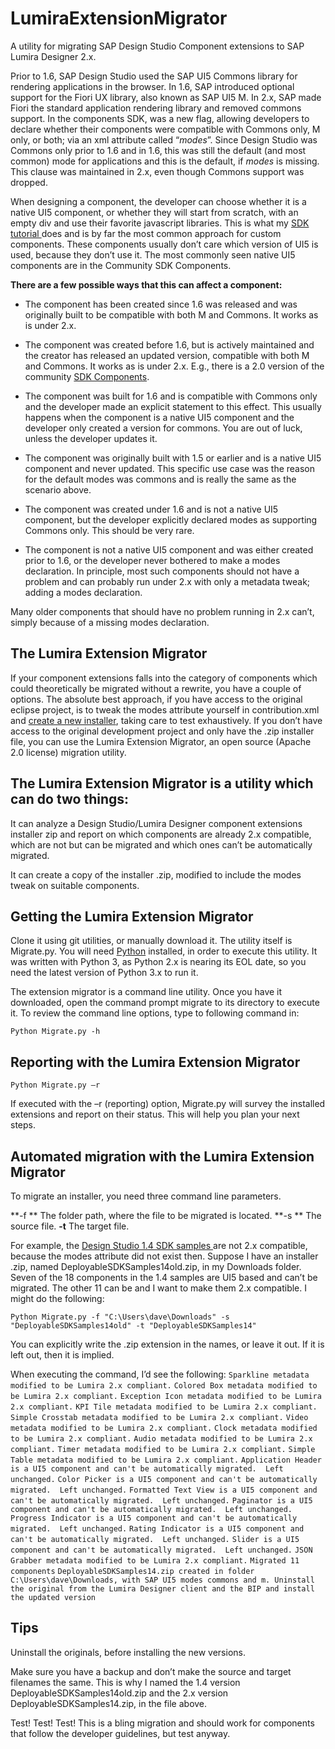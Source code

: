 # LumiraExtensionMigrator
A utility for migrating SAP Design Studio Component extensions to SAP Lumira Designer 2.x.

Prior to 1.6, SAP Design Studio used the SAP UI5 Commons library for rendering applications in the browser.  In 1.6, SAP introduced optional support for the Fiori UX library, also known as SAP UI5 M.  In 2.x, SAP made Fiori the standard application rendering library and removed commons support.  In the components SDK, was a new flag, allowing developers to declare whether their components were compatible with Commons only, M only, or both; via an xml attribute called “*modes*”.  Since Design Studio was Commons only prior to 1.6 and in 1.6, this was still the default (and most common) mode for applications and this is the default, if *modes* is missing.  This clause was maintained in 2.x, even though Commons support was dropped.  

When designing a component, the developer can choose whether it is a native UI5 component, or whether they will start from scratch, with an empty div and use their favorite javascript libraries.  This is what my [SDK tutorial ][1]does and is by far the most common approach for custom components.  These components usually don’t care which version of UI5 is used, because they don’t use it.  The most commonly seen native UI5 components are in the Community SDK Components.

**There are a few possible ways that this can affect a component:**

- The component has been created since 1.6 was released and was originally built to be compatible with both M and Commons.  It works as is under 2.x.

- The component was created before 1.6, but is actively maintained and the creator has released an updated version, compatible with both M and Commons.  It works as is under 2.x.  E.g., there is a 2.0 version of the community [SDK Components][5].

- The component was built for 1.6 and is compatible with Commons only and the developer made an explicit statement to this effect.  This usually happens when the component is a native UI5 component and the developer only created a version for commons.  You are out of luck, unless the developer updates it.  

- The component was originally built with 1.5 or earlier and is a native UI5 component and never updated.  This specific use case was the reason for the default modes was commons and is really the same as the scenario above.  

- The component was created under 1.6 and is not a native UI5 component, but the developer explicitly declared modes as supporting Commons only.  This should be very rare.

- The component is not a native UI5 component and was either created prior to 1.6, or the developer never bothered to make a modes declaration.  In principle, most such components should not have a problem and can probably run under 2.x with only a metadata tweak; adding a modes declaration.  

Many older components that should have no problem running in 2.x can’t, simply because of a missing modes declaration.  

## The Lumira Extension Migrator

If your component extensions falls into the category of components which could theoretically be migrated without a rewrite, you have a couple of options.  The absolute best approach, if you have access to the original eclipse project, is to tweak the modes attribute yourself in contribution.xml and [create a new installer][4], taking care to test exhaustively.  If you don’t have access to the original development project and only have the .zip installer file, you can use the Lumira Extension Migrator, an open source (Apache 2.0 license) migration utility.  

## The Lumira Extension Migrator is a utility which can do two things:

It can analyze a Design Studio/Lumira Designer component extensions installer zip and report on which components are already 2.x compatible, which are not but can be migrated and which ones can’t be automatically migrated.  

It can create a copy of the installer .zip, modified to include the modes tweak on suitable components.  

## Getting the Lumira Extension Migrator

Clone it using git utilities, or manually download it.  The utility itself is Migrate.py.  You will need [Python][2] installed, in order to execute this utility.  It was written with Python 3, as Python 2.x is nearing its EOL date, so you need the latest version of Python 3.x to run it.  

The extension migrator is a command line utility.  Once you have it downloaded, open the command prompt migrate to its directory to execute it.  To review the command line options, type to following command in:

`Python Migrate.py -h`

## Reporting with the Lumira Extension Migrator

`Python Migrate.py –r`

If executed with the –r (reporting) option, Migrate.py will survey the installed extensions and report on their status.  This will help you plan your next steps.

## Automated migration with the Lumira Extension Migrator

To migrate an installer, you need three command line parameters.  

**-f ** The folder path, where the file to be migrated is located.
**-s ** The source file.
**-t**  The target file.

For example, the [Design Studio 1.4 SDK samples ][3]are not 2.x compatible, because the modes attribute did not exist then.  Suppose I have an installer .zip, named DeployableSDKSamples14old.zip, in my Downloads folder.  Seven of the 18 components in the 1.4 samples are UI5 based and can’t be migrated.  The other 11 can be and I want to make them 2.x compatible.   I might do the following:

`Python Migrate.py -f "C:\Users\dave\Downloads" -s "DeployableSDKSamples14old" -t "DeployableSDKSamples14"`

You can explicitly write the .zip extension in the names, or leave it out.  If it is left out, then it is implied.

When executing the command, I’d see the following:
	`Sparkline metadata modified to be Lumira 2.x compliant.`
  `Colored Box metadata modified to be Lumira 2.x compliant.`
	`Exception Icon metadata modified to be Lumira 2.x compliant.`
	`KPI Tile metadata modified to be Lumira 2.x compliant.`
	`Simple Crosstab metadata modified to be Lumira 2.x compliant.`
	`Video metadata modified to be Lumira 2.x compliant.`
	`Clock metadata modified to be Lumira 2.x compliant.`
	`Audio metadata modified to be Lumira 2.x compliant.`
	`Timer metadata modified to be Lumira 2.x compliant.`
	`Simple Table metadata modified to be Lumira 2.x compliant.`
	`Application Header is a UI5 component and can't be automatically migrated.  Left unchanged.`
	`Color Picker is a UI5 component and can't be automatically migrated.  Left unchanged.`
	`Formatted Text View is a UI5 component and can't be automatically migrated.  Left unchanged.`
	`Paginator is a UI5 component and can't be automatically migrated.  Left unchanged.`
	`Progress Indicator is a UI5 component and can't be automatically migrated.  Left unchanged.`
	`Rating Indicator is a UI5 component and can't be automatically migrated.  Left unchanged.`
	`Slider is a UI5 component and can't be automatically migrated.  Left unchanged.`
	`JSON Grabber metadata modified to be Lumira 2.x compliant.`
	`Migrated 11 components`
	`DeployableSDKSamples14.zip created in folder C:\Users\dave\Downloads, with SAP UI5 modes commons and m.
	  Uninstall the original from the Lumira Designer client and the BIP and install the updated version`

## Tips

Uninstall the originals, before installing the new versions.

Make sure you have a backup and don’t make the source and target filenames the same.  This is why I named the 1.4 version DeployableSDKSamples14old.zip and the 2.x version DeployableSDKSamples14.zip, in the file above.

Test!  Test!  Test!  This is a bling migration and should work for components that follow the developer guidelines, but test anyway.

[1]:	https://blogs.sap.com/2015/09/21/your-first-extension-master-page/%20
[2]:	https://www.python.org/downloads/%20
[3]:	http://help.sap.com/businessobject/product_guides/AAD14/en/DS_14_SDK_SAMPLES.zip
[4]:  https://blogs.sap.com/2016/04/20/your-first-extension-part-14-zipit-n-shipit-aka-creating-an-installer/
[5]:  https://blogs.sap.com/2017/08/18/scn-lumira-designer-2.0-sdk-components/
